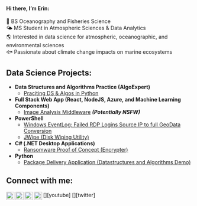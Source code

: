 #### Hi there, I’m Erin:<br>
🌊 BS Oceanography and Fisheries Science<br>
🌤️ MS Student in Atmospheric Sciences & Data Analytics<br>
🌎 Interested in data science for atmospheric, oceanographic, and environmental sciences<br>
🐟 Passionate about climate change impacts on marine ecosystems<br>

<h2>Data Science Projects:</h2>

- <b>Data Structures and Algorithms Practice (AlgoExpert)</b>
  - [Praciting DS & Algos in Python](https://github.com/erinsatmosphere/LABURL)
- <b>Full Stack Web App (React, NodeJS, Azure, and Machine Learning Components)</b>
  - [Image Analysis Middleware](https://github.com/erinsatmosphere/LABURL) <b><i>(Potentially NSFW)</b></i>
- <b>PowerShell</b>
  - [Windows EventLog: Failed RDP Logins Source IP to full GeoData Conversion](https://github.com/erinsatmosphere/LABURL)
  - [JWipe (Disk Wiping Utility)](https://github.com/erinsatmosphere/LABURL)
- <b>C# (.NET Desktop Applications)</b>
  - [Ransomware Proof of Concept (Encrypter)](https://github.com/erinsatmosphere/LABURL)
- <b>Python</b>
  - [Package Delivery Application (Datastructures and Algorithms Demo)](https://github.com/erinsatmosphere/LABURL)

<h2> Connect with me:</h2>

[<img align="left" alt="JoshMadakor | YouTube" width="22px" src="https://cdn.jsdelivr.net/npm/simple-icons@v3/icons/youtube.svg" />][youtube]
[<img align="left" alt="JoshMadakor | Twitter" width="22px" src="https://cdn.jsdelivr.net/npm/simple-icons@v3/icons/twitter.svg" />][twitter]
[<img align="left" alt="JoshMadakor | LinkedIn" width="22px" src="https://cdn.jsdelivr.net/npm/simple-icons@v3/icons/linkedin.svg" />][linkedin]
[<img align="left" alt="JoshMadakor | Instagram" width="22px" src="https://cdn.jsdelivr.net/npm/simple-icons@v3/icons/instagram.svg" />][instagram]


[instagram]: https://www.instagram.com/joshmadakor/
[linkedin]: https://linkedin.com/in/joshmadakor
